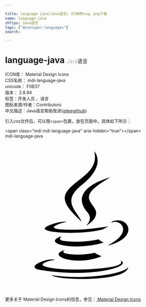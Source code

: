 ```yaml
---

title: language java(Java语言) ICON转svg、png下载
name: language-java
zhTips: Java语言
tags: ["developer-languages"]
search: 

---
```


# language-java  <small style="font-size: 60%;font-weight: 100">Java语言</small>


<div class="detail-page">
<p>
<span>
ICON库：
<span class="badge-secondary badge">Material Design Icons</span> 
</span>
<br/>
<span>
CSS名称：
<span class="badge-secondary badge">mdi-language-java</span> 
</span>
<br/>
<span>
unicode：
<span class="badge-secondary badge">F0B37</span> 
<copy-btn content='F0B37' btn-title=""></copy-btn>
<copy-btn :content='String.fromCodePoint(parseInt("F0B37", 16))' btn-title="复制U"></copy-btn>
</span>
<br/>
<span>
版本：
<span class="badge-secondary badge">2.8.94</span> 
</span><br/><span>标签：<span class="badge-light badge"><router-link to="/tags/developer-languages.html">开发人员 、语言</router-link></span></span>
<br/>
<span>图标来源/作者：<span class="badge-light badge">Contributors</span></span> 
<br/>
<span class="zh-detail">中文描述：<span class="badge-primary badge">Java语言</span><span class="help-link"><span>帮助改进</span>(<a href="https://gitee.com/liuwave/icon-helper/edit/master/json/material/language-java.json" target="_blank" rel="noopener noreferrer">gitee</a><a href="https://github.com/liuwave/icon-helper/edit/master/json/material/language-java.json" target="_blank" rel="noopener noreferrer">github</a></span>)</span><br/>
</p>
</div>
<div class="alert alert-dark">
  <i class="mdi mdi-language-java mdi-48px"></i>
  <i class="mdi mdi-language-java mdi-36px"></i>
  <i class="mdi mdi-language-java mdi-24px"></i>
  <i class="mdi mdi-language-java mdi-18px"></i>
</div>
<div>
  <p>引入css文件后，可以用<code>&lt;span&gt;</code>包裹，放在页面中。具体如下所示：    
  </p>
  <div class="alert alert-primary" style="font-size: 14px">
    &lt;span class="mdi mdi-language-java" aria-hidden="true"&gt;&lt;/span&gt;
    <copy-btn content='<span class="mdi mdi-language-java" aria-hidden="true"></span>'></copy-btn>
  </div>
  <div class="alert alert-secondary">
    <i class="mdi mdi-language-java"
    style="font-size: 24px"
    aria-hidden="true"></i> mdi-language-java
    <copy-btn content="mdi-language-java" btn-title="复制图标名称"></copy-btn>
  </div>
</div>
<div id="svg" class="svg-wrap">
<svg xmlns="http://www.w3.org/2000/svg" viewBox="0 0 24 24"><path d="M16.5,6.08C16.5,6.08 9.66,7.79 12.94,11.56C13.91,12.67 12.69,13.67 12.69,13.67C12.69,13.67 15.14,12.42 14,10.82C12.94,9.35 12.14,8.62 16.5,6.08M12.03,7.28C16.08,4.08 14,2 14,2C14.84,5.3 11.04,6.3 9.67,8.36C8.73,9.76 10.13,11.27 12,13C11.29,11.3 8.78,9.84 12.03,7.28M9.37,17.47C6.29,18.33 11.25,20.1 15.16,18.43C14.78,18.28 14.41,18.1 14.06,17.89C12.7,18.2 11.3,18.26 9.92,18.07C8.61,17.91 9.37,17.47 9.37,17.47M14.69,15.79C12.94,16.17 11.13,16.26 9.35,16.05C8.04,15.92 8.9,15.28 8.9,15.28C5.5,16.41 10.78,17.68 15.5,16.3C15.21,16.19 14.93,16 14.69,15.79M18.11,19.09C18.11,19.09 18.68,19.56 17.5,19.92C15.22,20.6 8.07,20.81 6.09,19.95C5.38,19.64 6.72,19.21 7.14,19.12C7.37,19.06 7.6,19.04 7.83,19.04C7.04,18.5 2.7,20.14 5.64,20.6C13.61,21.9 20.18,20 18.11,19.09M15.37,14.23C15.66,14.04 15.97,13.88 16.29,13.74C16.29,13.74 14.78,14 13.27,14.14C11.67,14.3 10.06,14.32 8.46,14.2C6.11,13.89 9.75,13 9.75,13C8.65,13 7.57,13.26 6.59,13.75C4.54,14.75 11.69,15.2 15.37,14.23M16.27,16.65C16.25,16.69 16.23,16.72 16.19,16.75C21.2,15.44 19.36,12.11 16.96,12.94C16.83,13 16.72,13.08 16.65,13.19C16.79,13.14 16.93,13.1 17.08,13.07C18.28,12.83 20,14.7 16.27,16.65M16.4,21.26C13.39,21.78 10.31,21.82 7.28,21.4C7.28,21.4 7.74,21.78 10.09,21.93C13.69,22.16 19.22,21.8 19.35,20.1C19.38,20.11 19.12,20.75 16.4,21.26Z" /></svg>
</div>
<detail full-name='mdi-language-java'></detail>
    
<div><p>更多关于 Material Design Icons的信息，参见：<a target="_blank" href="https://iconhelper.cn/material.html"> Material Design Icons</a>
</p></div>

